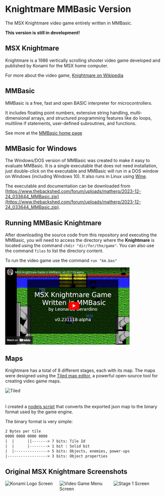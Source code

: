 # Knightmare MMBasic Version

The MSX Knightmare video game entirely written in MMBasic.

**This version is still in development!**

## MSX Knightmare

Knightmare is a 1986 vertically scrolling shooter video game developed and published by Konami for the MSX home computer.

For more about the video game, [Knightmare on Wikipedia](https://en.wikipedia.org/wiki/Knightmare_(1986_video_game))

## MMBasic

MMBasic is a free, fast and open BASIC interpreter for microcontrollers.

It includes floating point numbers, extensive string handling, multi-dimensional arrays, and structured programming features like do loops, multiline if statements, user-defined subroutines, and functions.

See more at the [MMBasic home page](https://mmbasic.com/)

## MMBasic for Windows

The Windows/DOS version of MMBasic was created to make it easy to evaluate MMBasic. It is a single executable that does not need installation, just double-click on the executable and MMBasic will run in a DOS window on Windows (including Windows 10). It also runs in Linux using [Wine](https://www.winehq.org/).

The executable and documentation can be downloaded from [https://www.thebackshed.com/forum/uploads/matherp/2023-12-24_033644_MMBasic.zip](https://www.thebackshed.com/forum/uploads/matherp/2023-12-24_033644_MMBasic.zip).

## Running MMBasic Knightmare

After downloading the source code from this repository and executing the MMBasic, you will need to access the directory where the **Knightmare** is located using the command ```chdir "dir/for/the/game"```. You can also use the command ```files``` to list the directory content.

To run the video game use the command ```run "km.bas"```

[<img src="images/thumbnail-small.png" width="400px" />](https://youtube.com/playlist?list=PLpx1nOk-DRHy_u9RyLZ5AYdjwFX-UcOje&si=Dn6mccseqbJvQ2Kn "MMBasic Knightmare")

## Maps

Knightmare has a total of 8 different stages, each with its map. The maps were designed using the [Tiled map editor](https://www.mapeditor.org/), a powerful open-source tool for creating video game maps.

<image alt="Tiled" src="images/tiled.png" width="600px" style="margin-bottom: 20px;"/>

I created a [nodejs script](/blob/main/dev/map_converter.js) that converts the exported json map to the binary format used by the game engine.

The binary format is very simple:

```
2 Bytes per tile
0000 0000 0000 0000
|  |      ||-------> 7 bits: Tile Id
|  |      |--------> 1 bit : Solid bit
|  |---------------> 5 bits: Objects, enemies, power-ups
|------------------> 3 bits: Object properties
```

## Original MSX Knightmare Screenshots

<div style="display: flex; gap: 20px;">
    <image alt="Konami Logo Screen" src="images/screen01.png" width="250px"/>
    <image alt="Video Game Menu Screen" src="images/screen02.png" width="250px"/>
    <image alt="Stage 1 Screen" src="images/screen03.png" width="250px"/>
</div>
